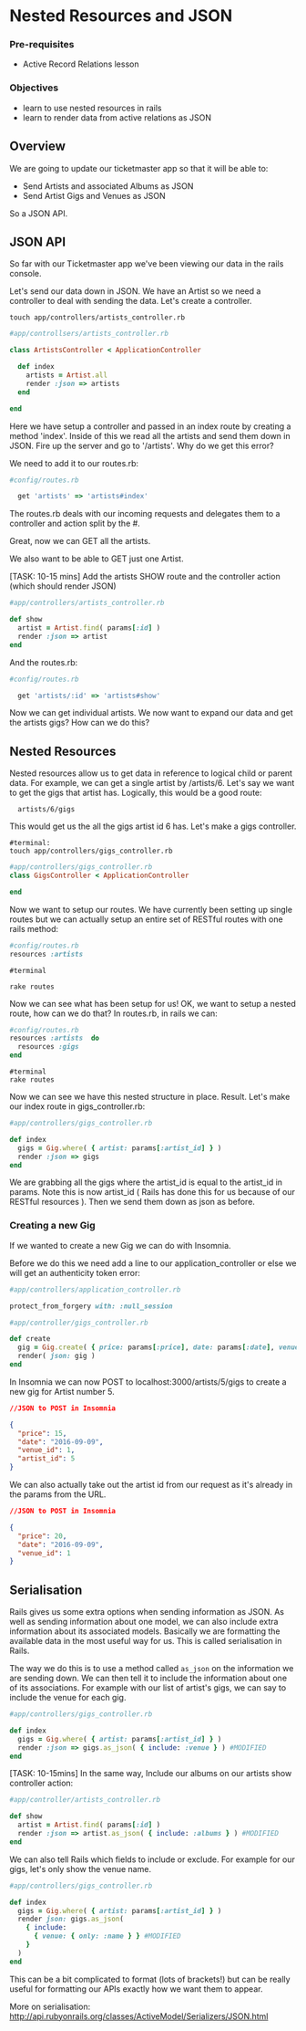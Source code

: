 # Nested Resources and JSON

### Pre-requisites
- Active Record Relations lesson

### Objectives
- learn to use nested resources in rails
- learn to render data from active relations as JSON

## Overview

We are going to update our ticketmaster app so that it will be able to:

- Send Artists and associated Albums as JSON
- Send Artist Gigs and Venues as JSON

So a JSON API.

## JSON API

So far with our Ticketmaster app we've been viewing our data in the rails console. 

Let's send our data down in JSON. We have an Artist so we need a controller to deal with sending the data. Let's create a controller.

```
touch app/controllers/artists_controller.rb
```

```ruby
#app/controllsers/artists_controller.rb

class ArtistsController < ApplicationController

  def index
    artists = Artist.all
    render :json => artists 
  end

end
```

Here we have setup a controller and passed in an index route by creating a method 'index'. Inside of this we read all the artists and send them down in JSON. Fire up the server and go to '/artists'. Why do we get this error?

We need to add it to our routes.rb:

```ruby
#config/routes.rb

  get 'artists' => 'artists#index'

```

The routes.rb deals with our incoming requests and delegates them to a controller and action split by the #.

Great, now we can GET all the artists.

We also want to be able to GET just one Artist.

[TASK: 10-15 mins] Add the artists SHOW route and the controller action (which should render JSON)

```ruby
#app/controllers/artists_controller.rb

def show
  artist = Artist.find( params[:id] )
  render :json => artist 
end
```

And the routes.rb:

```ruby
#config/routes.rb

  get 'artists/:id' => 'artists#show'
```

Now we can get individual artists. We now want to expand our data and get the artists gigs? How can we do this?

## Nested Resources

Nested resources allow us to get data in reference to logical child or parent data. For example, we can get a single artist by /artists/6. Let's say we want to get the gigs that artist has. Logically, this would be a good route:

```
  artists/6/gigs
```

This would get us the all the gigs artist id 6 has. Let's make a gigs controller.

```
#terminal:
touch app/controllers/gigs_controller.rb
```

```ruby
#app/controllers/gigs_controller.rb
class GigsController < ApplicationController

end
```

Now we want to setup our routes. We have currently been setting up single routes but we can actually setup an entire set of RESTful routes with one rails method:

```ruby
#config/routes.rb
resources :artists 

```

```
#terminal

rake routes
```

Now we can see what has been setup for us! OK, we want to setup a nested route, how can we do that? In routes.rb, in rails we can:

```ruby
#config/routes.rb
resources :artists  do
  resources :gigs 
end
```

```
#terminal
rake routes
```

Now we can see we have this nested structure in place. Result. Let's make our index route in gigs_controller.rb:

```ruby
#app/controllers/gigs_controller.rb

def index
  gigs = Gig.where( { artist: params[:artist_id] } )
  render :json => gigs
end
```

We are grabbing all the gigs where the artist_id is equal to the artist_id in params. Note this is now artist_id ( Rails has done this for us because of our RESTful resources ). Then we send them down as json as before.

### Creating a new Gig

If we wanted to create a new Gig we can do with Insomnia.

Before we do this we need add a line to our application_controller or else we will get an authenticity token error:

```ruby
#app/controllers/application_controller.rb

protect_from_forgery with: :null_session
```

```ruby
#app/controller/gigs_controller.rb

def create
  gig = Gig.create( { price: params[:price], date: params[:date], venue_id: params[:venue_id], artist_id: params[:artist_id] } )
  render( json: gig )
end
```

In Insomnia we can now POST to localhost:3000/artists/5/gigs to create a new gig for Artist number 5.

```json
//JSON to POST in Insomnia

{ 
  "price": 15, 
  "date": "2016-09-09", 
  "venue_id": 1, 
  "artist_id": 5 
}
```

We can also actually take out the artist id from our request as it's already in the params from the URL.


```json
//JSON to POST in Insomnia

{ 
  "price": 20, 
  "date": "2016-09-09", 
  "venue_id": 1
}
```


## Serialisation

Rails gives us some extra options when sending information as JSON. As well as sending information about one model, we can also include extra information about its associated models. Basically we are formatting the available data in the most useful way for us. This is called serialisation in Rails. 

The way we do this is to use a method called ```as_json``` on the information we are sending down. We can then tell it to include the information about one of its associations. For example with our list of artist's gigs, we can say to include the venue for each gig.

```ruby
#app/controllers/gigs_controller.rb

def index
  gigs = Gig.where( { artist: params[:artist_id] } )
  render :json => gigs.as_json( { include: :venue } ) #MODIFIED
end
```

[TASK: 10-15mins] In the same way, Include our albums on our artists show controller action:

```ruby
#app/controller/artists_controller.rb

def show
  artist = Artist.find( params[:id] )
  render :json => artist.as_json( { include: :albums } ) #MODIFIED
end
```

We can also tell Rails which fields to include or exclude. For example for our gigs, let's only show the venue name.

```ruby
#app/controllers/gigs_controller.rb

def index
  gigs = Gig.where( { artist: params[:artist_id] } )
  render json: gigs.as_json( 
    { include: 
      { venue: { only: :name } } #MODIFIED
    } 
  )
end
```

This can be a bit complicated to format (lots of brackets!) but can be really useful for formatting our APIs exactly how we want them to appear. 

More on serialisation:
http://api.rubyonrails.org/classes/ActiveModel/Serializers/JSON.html
